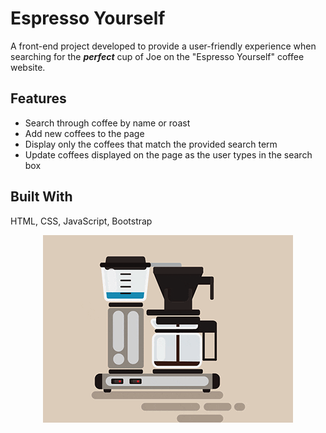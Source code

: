 # Espresso Yourself

A front-end project developed to provide a user-friendly experience when searching for the ***perfect*** cup of Joe on the "Espresso Yourself" coffee website.  

## Features
* Search through coffee by name or roast
* Add new coffees to the page
* Display only the coffees that match the provided search term
* Update coffees displayed on the page as the user types in the search box

## Built With
HTML, CSS, JavaScript, Bootstrap

<p align="center">
    <img src="img/coffee-giphy.gif" alt="Coffee Gif">
</p>